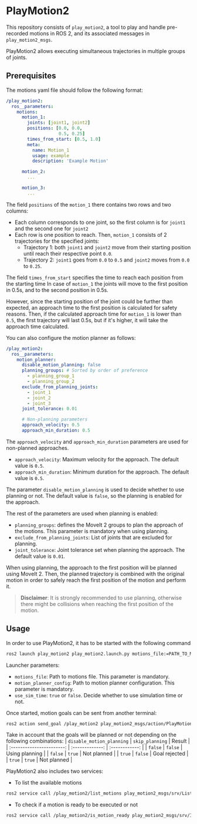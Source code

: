 # PlayMotion2

This repository consists of `play_motion2`, a tool to play and handle pre-recorded motions in ROS 2,
and its associated messages in `play_motion2_msgs`.

PlayMotion2 allows executing simultaneous trajectories in multiple groups of joints.

## Prerequisites

The motions yaml file should follow the following format:

```yaml
/play_motion2:
  ros__parameters:
    motions:
      motion_1:
        joints: [joint1, joint2]
        positions: [0.0, 0.0,
                    0.5, 0.25]
        times_from_start: [0.5, 1.0]
        meta:
          name: Motion_1
          usage: example
          description: 'Example Motion'

      motion_2:
        ...

      motion_3:
        ...
```

The field `positions` of the `motion_1` there contains two rows and two columns:
- Each column corresponds to one joint, so the first column is for `joint1` and the second one for `joint2`
- Each row is one position to reach. Then, `motion_1` consists of 2 trajectories for the specified joints:
  - Trajectory 1: both `joint1` and `joint2` move from their starting position until reach their respective point `0.0`.
  - Trajectory 2: `joint1` goes from `0.0` to `0.5` and `joint2` moves from `0.0` to `0.25`.

The field `times_from_start` specifies the time to reach each position from the starting time
In case of `motion_1` the joints will move to the first position in 0.5s, and to the second position in 0.5s.

However, since the starting position of the joint could be further than expected, an approach time to the first position is calculated for safety reasons. Then, if the calculated approach time for `motion_1` is lower than `0.5`, the first trajectory will last 0.5s, but if it's higher, it will take the approach time calculated.

You can also configure the motion planner as follows:

```yaml
/play_motion2:
  ros__parameters:
    motion_planner:
      disable_motion_planning: false
      planning_groups: # Sorted by order of preference
        - planning_group_1
        - planning_group_2
      exclude_from_planning_joints:
        - joint_1
        - joint_2
        - joint_3
      joint_tolerance: 0.01

      # Non-planning parameters
      approach_velocity: 0.5
      approach_min_duration: 0.5
```

The `approach_velocity` and `approach_min_duration` parameters are used for non-planned approaches.
- `approach_velocity`: Maximum velocity for the approach. The default value is `0.5`.
- `approach_min_duration`: Minimum duration for the approach. The default value is `0.5`.

The parameter `disable_motion_planning` is used to decide whether to use planning or not. The default value is `false`, so the planning is enabled for the approach.

The rest of the parameters are used when planning is enabled:
- `planning_groups`: defines the MoveIt 2 groups to plan the approach of the motions. This parameter is mandatory when using planning.
- `exclude_from_planning_joints`: List of joints that are excluded for planning.
- `joint_tolerance`: Joint tolerance set when planning the approach. The default value is `0.01`.

When using planning, the approach to the first position will be planned using MoveIt 2. Then, the planned trajectory is combined with the original motion in order to safely reach the first position of the motion and perform it.

> **Disclaimer**: It is strongly recommended to use planning, otherwise there might be collisions when reaching the first position of the motion.

## Usage

In order to use PlayMotion2, it has to be started with the following command

```bash
ros2 launch play_motion2 play_motion2.launch.py motions_file:=PATH_TO_MOTIONS_YAML motion_planner_config:=PATH_TO_MOTION_PLANNER_CONFIG [use_sim_time:=true]
```

Launcher parameters:
- `motions_file`: Path to motions file. This parameter is mandatory.
- `motion_planner_config`: Path to motion planner configuration. This parameter is mandatory.
- `use_sim_time`: `true` or `false`. Decide whether to use simulation time or not.

Once started, motion goals can be sent from another terminal:

```bash
ros2 action send_goal /play_motion2 play_motion2_msgs/action/PlayMotion2 "{motion_name: motion_1, skip_planning: false}"
```

Take in account that the goals will be planned or not depending on the following combinations:
| `disable_motion_planning` | `skip_planning` | Result         |
| :-----------------------: | :-------------: | :------------: |
| `false`                   | `false`         | Using planning |
| `false`                   | `true`          | Not planned    |
| `true`                    | `false`         | Goal rejected  |
| `true`                    | `true`          | Not planned    |

PlayMotion2 also includes two services:

- To list the available motions

```bash
ros2 service call /play_motion2/list_motions play_motion2_msgs/srv/ListMotions
```

- To check if a motion is ready to be executed or not

```bash
ros2 service call /play_motion2/is_motion_ready play_motion2_msgs/srv/IsMotionReady "motion_key: motion_1"
```
